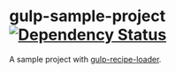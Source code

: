 # gulp-sample-project [![Dependency Status][depstat-image]][depstat-url]

A sample project with [gulp-recipe-loader](https://github.com/PGSSoft/gulp-recipe-loader).

[depstat-url]: https://david-dm.org/PGSSoft/gulp-sample-project
[depstat-image]: https://img.shields.io/david/PGSSoft/gulp-sample-project.svg?style=flat
